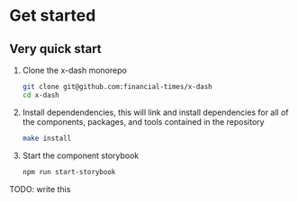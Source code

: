 # Get started

## Very quick start

1. Clone the x-dash monorepo

    ```bash
    git clone git@github.com:financial-times/x-dash
    cd x-dash
    ```

2. Install dependendencies, this will link and install dependencies for all of the components, packages, and tools contained in the repository

    ```bash
    make install
    ```

3. Start the component storybook

    ```bash
    npm run start-storybook
    ```

TODO: write this
